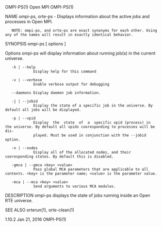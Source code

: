 OMPI-PS(1)                                                           Open MPI                                                           OMPI-PS(1)

NAME
       ompi-ps, orte-ps - Displays information about the active jobs and processes in Open MPI.

       NOTE: ompi-ps, and orte-ps are exact synonyms for each other. Using any of the names will result in exactly identical behavior.

SYNOPSIS
       ompi-ps [ options ]

Options
       ompi-ps will display information about running job(s) in the current universe.

       -h | --help
                 Display help for this command

       -v | --verbose
                 Enable verbose output for debugging

       --daemons Display daemon job information.

       -j | --jobid
                 Display the state of a specific job in the universe. By default all jobs will be displayed.

       -p | --vpid
                 Display  the  state  of  a  specific vpid (process) in the universe. By default all vpids cooresponding to processes will be dis‐
                 played. Must be used in conjunction with the --jobid option.

       -n | --nodes
                 Display all of the allocated nodes, and their cooresponding states. By default this is disabled.

       -gmca | --gmca <key> <value>
                 Pass global MCA parameters that are applicable to all contexts. <key> is the parameter name; <value> is the parameter value.

       -mca | --mca <key> <value>
                 Send arguments to various MCA modules.

DESCRIPTION
       ompi-ps displays the state of jobs running inside an Open RTE universe.

SEE ALSO
       orterun(1), orte-clean(1)

1.10.2                                                             Jan 21, 2016                                                         OMPI-PS(1)
